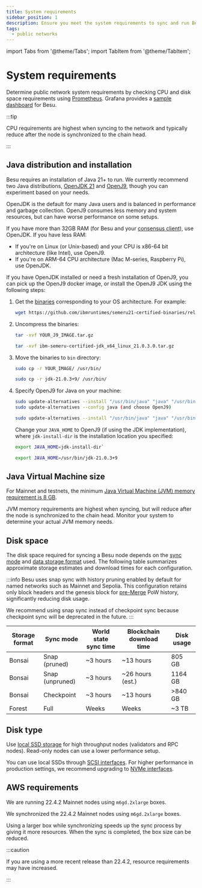 ```yaml
---
title: System requirements
sidebar_position: 1
description: Ensure you meet the system requirements to sync and run Besu.
tags:
  - public networks
---
```


import Tabs from '@theme/Tabs';
import TabItem from '@theme/TabItem';

# System requirements

Determine public network system requirements by checking CPU and disk space requirements using [Prometheus](../how-to/monitor/metrics.md). Grafana provides a [sample dashboard](https://grafana.com/grafana/dashboards/10273) for Besu.

:::tip

CPU requirements are highest when syncing to the network and typically reduce after the node is synchronized to the chain head.

:::

## Java distribution and installation

Besu requires an installation of Java 21+ to run.
We currently recommend two Java distributions, [OpenJDK 21](https://jdk.java.net/21/) and
[OpenJ9](https://www.eclipse.org/openj9/), though you can experiment based on your needs.

OpenJDK is the default for many Java users and is balanced in performance and garbage collection.
OpenJ9 consumes less memory and system resources, but can have worse performance on some setups.

If you have more than 32GB RAM (for Besu and your [consensus client](../concepts/node-clients.md#consensus-clients)), use OpenJDK.
If you have less RAM:

* If you're on Linux (or Unix-based) and your CPU is x86-64 bit architecture (like Intel), use OpenJ9.
* If you're on ARM-64 CPU architecture (Mac M-series, Raspberry Pi), use OpenJDK.

If you have OpenJDK installed or need a fresh installation of OpenJ9, you can pick up the OpenJ9
docker image, or install the OpenJ9 JDK using the following steps:

1. Get the [binaries](https://github.com/ibmruntimes/semeru21-certified-binaries/releases) corresponding to
   your OS architecture.
   For example:

    ```bash
    wget https://github.com/ibmruntimes/semeru21-certified-binaries/releases/download/jdk-21.0.3%2B9_openj9-0.44.0/ibm-semeru-certified-jdk_x64_linux_21.0.3.0.tar.gz
    ```
2. Uncompress the binaries:

    <Tabs>
    <TabItem value="Command" label="Command" default>

    ```bash
    tar -xvf YOUR_J9_IMAGE.tar.gz
    ```
   
    </TabItem>
    <TabItem value="Example" label="Example">
    
    ```bash 
    tar -xvf ibm-semeru-certified-jdk_x64_linux_21.0.3.0.tar.gz
    ```

    </TabItem>
    </Tabs>
   
3. Move the binaries to `bin` directory:

    <Tabs>
    <TabItem value="Command" label="Command" default>

    ```bash
    sudo cp -r YOUR_IMAGE/ /usr/bin/
    ```
   
    </TabItem>
    <TabItem value="Example" label="Example">

    ```bash
    sudo cp -r jdk-21.0.3+9/ /usr/bin/
    ```

    </TabItem>
    </Tabs>
   
4. Specify OpenJ9 for Java on your machine:

    <Tabs>
    <TabItem value="Command" label="Command" default>

    ```bash
    sudo update-alternatives --install "/usr/bin/java" "java" "/usr/bin/YOUR_IMAGE" 1
    sudo update-alternatives --config java (and choose OpenJ9)
    ```
   
    </TabItem>
    <TabItem value="Example" label="Example">

    ```bash
    sudo update-alternatives --install "/usr/bin/java" "java" "/usr/bin/jdk-21.0.3+9/bin/java"
    ```
   
    </TabItem>
    </Tabs>
   
    Change your `JAVA_HOME` to OpenJ9 (if using the JDK implementation), where `jdk-install-dir` is
    the installation location you specified:

    <Tabs>
    <TabItem value="Command" label="Command" default>

    ```bash
    export JAVA_HOME=jdk-install-dir`
    ```

    </TabItem>
    <TabItem value="Example" label="Example">

    ```bash
    export JAVA_HOME=/usr/bin/jdk-21.0.3+9
    ```
   
    </TabItem>
    </Tabs>

## Java Virtual Machine size

For Mainnet and testnets, the minimum [Java Virtual Machine (JVM) memory requirement is 8 GB](../how-to/configure-java/manage-memory.md).

JVM memory requirements are highest when syncing, but will reduce after the node is synchronized to the chain head. Monitor your system to determine your actual JVM memory needs.

## Disk space

The disk space required for syncing a Besu node depends on the
[sync mode](../concepts/node-sync.md#sync-modes) and
[data storage format](../concepts/data-storage-formats.md) used.
The following table summarizes approximate storage estimates and download times for each configuration.

:::info
Besu uses snap sync with history pruning enabled by default for named networks such as Mainnet and
Sepolia. This configuration retains only block headers and the genesis block for
[pre-Merge](https://ethereum.org/en/roadmap/merge/) PoW history, significantly reducing disk usage.

We recommend using snap sync instead of checkpoint sync because checkpoint sync will be deprecated
in the future.
:::

| Storage format | Sync mode                 | World state sync time | Blockchain download time | Disk usage |
|----------------|---------------------------|-----------------------|--------------------------|------------|
| Bonsai         | Snap (pruned)             | ~3 hours              | ~13 hours                | 805 GB     |
| Bonsai         | Snap (unpruned)           | ~3 hours              | ~26 hours (est.)         | 1164 GB    |
| Bonsai         | Checkpoint                | ~3 hours              | ~13 hours                | >840 GB    |
| Forest         | Full                      | Weeks                 | Weeks                    | ~3 TB      |

## Disk type

Use [local SSD storage](https://cloud.google.com/compute/docs/disks) for high throughput nodes (validators and RPC nodes). Read-only nodes can use a lower performance setup.

You can use local SSDs through [SCSI interfaces](https://en.wikipedia.org/wiki/SCSI). For higher performance in production settings, we recommend upgrading to [NVMe interfaces](https://cloud.google.com/compute/docs/disks/local-ssd#performance).

## AWS requirements

We are running 22.4.2 Mainnet nodes using `m6gd.2xlarge` boxes.

We synchronized the 22.4.2 Mainnet nodes using `m6gd.2xlarge` boxes.

Using a larger box while synchronizing speeds up the sync process by giving it more resources. When the sync is completed, the box size can be reduced.

:::caution

If you are using a more recent release than 22.4.2, resource requirements may have increased.

:::
